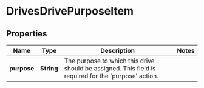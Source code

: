 
# DrivesDrivePurposeItem

## Properties
Name | Type | Description | Notes
------------ | ------------- | ------------- | -------------
**purpose** | **String** | The purpose to which this drive should be assigned. This field is required for the &#39;purpose&#39; action. | 



